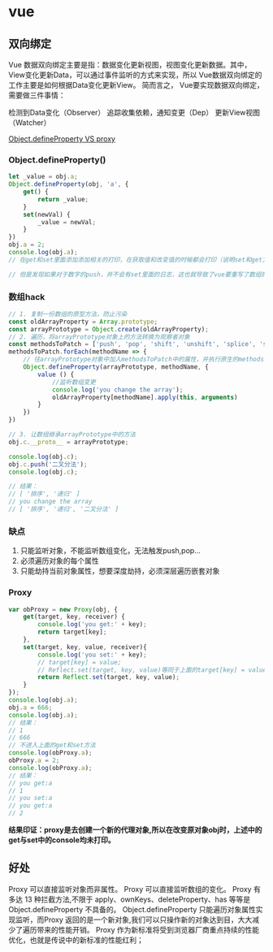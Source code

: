 <!--
 * @Author: your name
 * @Date: 2020-09-27 09:19:19
 * @LastEditTime: 2021-04-14 09:59:33
 * @LastEditors: Please set LastEditors
 * @Description: In User Settings Edit
 * @FilePath: \garbage-book\on_the_job\byself\vue.md
-->

# vue

## 双向绑定

Vue 数据双向绑定主要是指：数据变化更新视图，视图变化更新数据。其中，View变化更新Data，可以通过事件监听的方式来实现，所以 Vue数据双向绑定的工作主要是如何根据Data变化更新View。
简而言之， Vue要实现数据双向绑定，需要做三件事情：

检测到Data变化（Observer）
追踪收集依赖，通知变更（Dep）
更新View视图（Watcher）

[Object.defineProperty VS proxy](https://juejin.im/post/6876953766831063048)

### Object.defineProperty()

```js
let _value = obj.a;
Object.defineProperty(obj, 'a', {
    get() {
        return _value;
    }
    set(newVal) {
        _value = newVal;
    }
})
obj.a = 2;
console.log(obj.a);
// 在get和set里面添加添加相关的打印，在获取值和改变值的时候都会打印（说明set和get方法都被调用了

// 但是发现如果对于数字的push，并不会有set里面的日志，这也就导致了vue要重写了数组的部分方法（push，pop, shift, unshift, splice, sort, reverse）
```

### 数组hack

``` js
// 1. 复制一份数组的原型方法，防止污染
const oldArrayProperty = Array.prototype;
const arrayPrototype = Object.create(oldArrayProperty);
// 2. 遍历，将arrayPrototype对象上的方法转换为观察者对象
const methodsToPatch = ['push', 'pop', 'shift', 'unshift', 'splice', 'sort', 'reverse'];  
methodsToPatch.forEach(methodName => {
    // 往arrayPrototype对象中加入methodsToPatch中的属性，并执行原生的methodsToPatch对应的方法
    Object.defineProperty(arrayPrototype, methodName, {
        value () {
            //监听数组变更
            console.log('you change the array');
            oldArrayProperty[methodName].apply(this, arguments)
        }
    })
})

// 3. 让数组继承arrayPrototype中的方法
obj.c.__proto__ = arrayPrototype;

console.log(obj.c);
obj.c.push('二叉分法');
console.log(obj.c);

// 结果：
// [ '排序', '递归' ]
// you change the array
// [ '排序', '递归', '二叉分法' ]

```

### 缺点

1. 只能监听对象，不能监听数组变化，无法触发push,pop...
2. 必须遍历对象的每个属性
3. 只能劫持当前对象属性，想要深度劫持，必须深层遍历嵌套对象

### Proxy

```js
var obProxy = new Proxy(obj, {
    get(target, key, receiver) {
        console.log('you get:' + key);
        return target[key];
    },
    set(target, key, value, receiver){
        console.log('you set:' + key);
        // target[key] = value;
        // Reflect.set(target, key, value)等同于上面的target[key] = value;
        return Reflect.set(target, key, value);
    }
});
console.log(obj.a);
obj.a = 666;
console.log(obj.a);
// 结果：
// 1
// 666
// 不进入上面的get和set方法
console.log(obProxy.a);
obProxy.a = 2;
console.log(obProxy.a);
// 结果：
// you get:a
// 1
// you set:a
// you get:a
// 2
```

**结果印证：proxy是去创建一个新的代理对象,所以在改变原对象obj时，上述中的get与set中的console均未打印。**

## 好处

Proxy 可以直接监听对象而非属性。
Proxy 可以直接监听数组的变化。
Proxy 有多达 13 种拦截方法,不限于 apply、ownKeys、deleteProperty、has 等等是 Object.defineProperty 不具备的。
Object.defineProperty 只能遍历对象属性实现监听，而Proxy 返回的是一个新对象,我们可以只操作新的对象达到目，大大减少了遍历带来的性能开销。
Proxy 作为新标准将受到浏览器厂商重点持续的性能优化，也就是传说中的新标准的性能红利；
